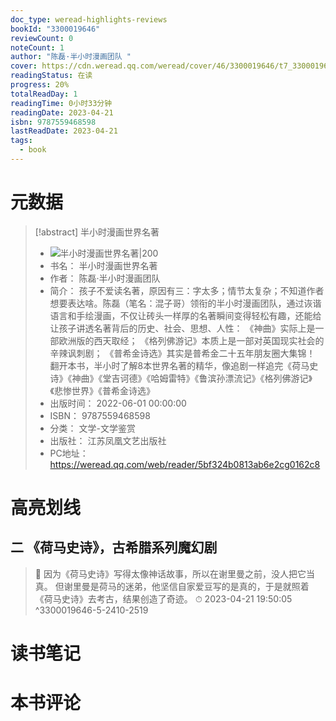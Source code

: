 ```yaml
---
doc_type: weread-highlights-reviews
bookId: "3300019646"
reviewCount: 0
noteCount: 1
author: "陈磊·半小时漫画团队 "
cover: https://cdn.weread.qq.com/weread/cover/46/3300019646/t7_3300019646.jpg
readingStatus: 在读
progress: 20%
totalReadDay: 1
readingTime: 0小时33分钟
readingDate: 2023-04-21
isbn: 9787559468598
lastReadDate: 2023-04-21
tags:
  - book
---
```

# 元数据
> [!abstract] 半小时漫画世界名著
> - ![ 半小时漫画世界名著|200](https://cdn.weread.qq.com/weread/cover/46/3300019646/t7_3300019646.jpg)
> - 书名： 半小时漫画世界名著
> - 作者： 陈磊·半小时漫画团队 
> - 简介： 孩子不爱读名著，原因有三：字太多；情节太复杂；不知道作者想要表达啥。陈磊（笔名：混子哥）领衔的半小时漫画团队，通过诙谐语言和手绘漫画，不仅让砖头一样厚的名著瞬间变得轻松有趣，还能给让孩子讲透名著背后的历史、社会、思想、人性：
    《神曲》实际上是一部欧洲版的西天取经；
    《格列佛游记》本质上是一部对英国现实社会的辛辣讽刺剧；
    《普希金诗选》其实是普希金二十五年朋友圈大集锦！
    翻开本书，半小时了解8本世界名著的精华，像追剧一样追完《荷马史诗》《神曲》《堂吉诃德》《哈姆雷特》《鲁滨孙漂流记》《格列佛游记》《悲惨世界》《普希金诗选》
> - 出版时间： 2022-06-01 00:00:00
> - ISBN： 9787559468598
> - 分类： 文学-文学鉴赏
> - 出版社： 江苏凤凰文艺出版社
> - PC地址：https://weread.qq.com/web/reader/5bf324b0813ab6e2cg0162c8

# 高亮划线

## 二 《荷马史诗》，古希腊系列魔幻剧

> 📌 因为《荷马史诗》写得太像神话故事，所以在谢里曼之前，没人把它当真。
   但谢里曼是荷马的迷弟，他坚信自家爱豆写的是真的，于是就照着《荷马史诗》去考古，结果创造了奇迹。 
> ⏱ 2023-04-21 19:50:05 ^3300019646-5-2410-2519

# 读书笔记

# 本书评论

